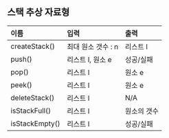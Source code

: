 ## 스택 추상 자료형

| 이름            | 입력                          |  출력       |
| :-------------- | :---------------------------- | :---------- |
| createStack()   | 최대 원소 갯수 : n            | 리스트 l    |
| push()          | 리스트 l, 원소 e              | 성공/실패   |
| pop()           | 리스트 l                      | 원소 e      |
| peek()          | 리스트 l                      | 원소 e      |
| deleteStack()   | 리스트 l                      | N/A         |
| isStackFull()   | 리스트 l                      | 원소의 갯수 |
| isStackEmpty()  | 리스트 l                      | 성공/실패   |
